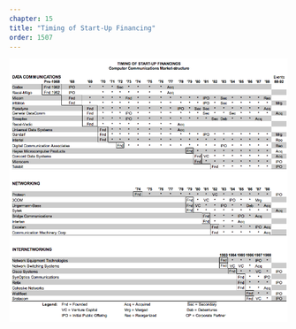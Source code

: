 ```yaml
---
chapter: 15
title: "Timing of Start-Up Financing"
order: 1507
---
```


![Timing of Start-Up Financing](/assets/img/a.7.png)